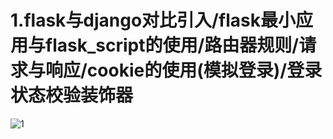 # 1.flask与django对比引入/flask最小应用与flask_script的使用/路由器规则/请求与响应/cookie的使用(模拟登录)/登录状态校验装饰器

![1](/Users/a/PycharmProjects/hetanglinlin/images/AOP.png)





